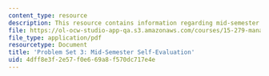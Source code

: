 ```yaml
---
content_type: resource
description: This resource contains information regarding mid-semester self-evaluation.
file: https://ol-ocw-studio-app-qa.s3.amazonaws.com/courses/15-279-management-communication-for-undergraduates-fall-2012/4dff8e3f2e57f0e669a8f570dc717e4e_MIT15_279F12_pset3.pdf
file_type: application/pdf
resourcetype: Document
title: 'Problem Set 3: Mid-Semester Self-Evaluation'
uid: 4dff8e3f-2e57-f0e6-69a8-f570dc717e4e
---
```

